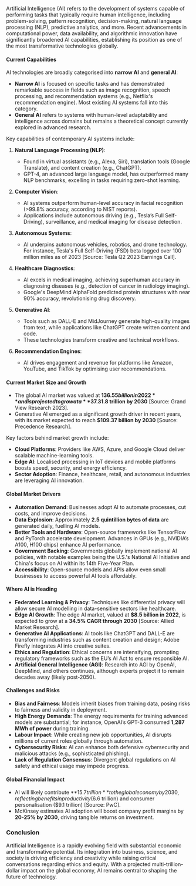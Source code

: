 
Artificial Intelligence (AI) refers to the development of systems capable of performing tasks that typically require human intelligence, including problem-solving, pattern recognition, decision-making, natural language processing (NLP), predictive analytics, and more. Recent advancements in computational power, data availability, and algorithmic innovation have significantly broadened AI capabilities, establishing its position as one of the most transformative technologies globally.

#### **Current Capabilities**

AI technologies are broadly categorised into **narrow AI** and **general AI**:
- **Narrow AI** is focused on specific tasks and has demonstrated remarkable success in fields such as image recognition, speech processing, and recommendation systems (e.g., Netflix's recommendation engine). Most existing AI systems fall into this category.
- **General AI** refers to systems with human-level adaptability and intelligence across domains but remains a theoretical concept currently explored in advanced research.

Key capabilities of contemporary AI systems include:

1. **Natural Language Processing (NLP)**:  
   - Found in virtual assistants (e.g., Alexa, Siri), translation tools (Google Translate), and content creation (e.g., ChatGPT).  
   - GPT-4, an advanced large language model, has outperformed many NLP benchmarks, excelling in tasks requiring zero-shot learning.

2. **Computer Vision**:  
   - AI systems outperform human-level accuracy in facial recognition (>99.8% accuracy, according to NIST reports).  
   - Applications include autonomous driving (e.g., Tesla’s Full Self-Driving), surveillance, and medical imaging for disease detection.

3. **Autonomous Systems**:  
   - AI underpins autonomous vehicles, robotics, and drone technology. For instance, Tesla's Full Self-Driving (FSD) beta logged over 100 million miles as of 2023 [Source: Tesla Q2 2023 Earnings Call].

4. **Healthcare Diagnostics**:  
   - AI excels in medical imaging, achieving superhuman accuracy in diagnosing diseases (e.g., detection of cancer in radiology imaging).  
   - Google's DeepMind AlphaFold predicted protein structures with near 90% accuracy, revolutionising drug discovery.

5. **Generative AI**:  
   - Tools such as DALL-E and MidJourney generate high-quality images from text, while applications like ChatGPT create written content and code.  
   - These technologies transform creative and technical workflows.  

6. **Recommendation Engines**:  
   - AI drives engagement and revenue for platforms like Amazon, YouTube, and TikTok by optimising user recommendations.


#### **Current Market Size and Growth**

- The global AI market was valued at **$136.55 billion in 2022** and is projected to grow at a **37.3% CAGR**, reaching **$1.8 trillion by 2030** [Source: Grand View Research 2023].  
- Generative AI emerged as a significant growth driver in recent years, with its market expected to reach **$109.37 billion by 2030** [Source: Precedence Research].  

Key factors behind market growth include:  
- **Cloud Platforms**: Providers like AWS, Azure, and Google Cloud deliver scalable machine-learning tools.  
- **Edge AI**: Localised processing in IoT devices and mobile platforms boosts speed, security, and energy efficiency.  
- **Sector Adoption**: Finance, healthcare, retail, and autonomous industries are leveraging AI innovation.


#### **Global Market Drivers**

- **Automation Demand**: Businesses adopt AI to automate processes, cut costs, and improve decisions.  
- **Data Explosion**: Approximately **2.5 quintillion bytes of data** are generated daily, fuelling AI models.  
- **Better Tools and Hardware**: Open-source frameworks like TensorFlow and PyTorch accelerate development. Advances in GPUs (e.g., NVIDIA’s A100, H100 chips) enhance AI performance.  
- **Government Backing**: Governments globally implement national AI policies, with notable examples being the U.S.'s National AI Initiative and China's focus on AI within its 14th Five-Year Plan.  
- **Accessibility**: Open-source models and APIs allow even small businesses to access powerful AI tools affordably.


#### **Where AI is Heading**

- **Federated Learning & Privacy**: Techniques like differential privacy will allow secure AI modelling in data-sensitive sectors like healthcare.  
- **Edge AI Growth**: The edge AI market, valued at **$8.5 billion in 2022**, is expected to grow at a **34.5% CAGR through 2030** [Source: Allied Market Research].  
- **Generative AI Applications**: AI tools like ChatGPT and DALL-E are transforming industries such as content creation and design; Adobe Firefly integrates AI into creative suites.  
- **Ethics and Regulation**: Ethical concerns are intensifying, prompting regulatory frameworks such as the EU’s AI Act to ensure responsible AI.  
- **Artificial General Intelligence (AGI)**: Research into AGI by OpenAI, DeepMind, and others continues, although experts project it to remain decades away (likely post-2050).


#### **Challenges and Risks**

- **Bias and Fairness**: Models inherit biases from training data, posing risks to fairness and validity in deployment.  
- **High Energy Demands**: The energy requirements for training advanced models are substantial; for instance, OpenAI’s GPT-3 consumed **1,287 MWh of power** during training.  
- **Labour Impact**: While creating new job opportunities, AI disrupts millions of current roles globally through automation.  
- **Cybersecurity Risks**: AI can enhance both defensive cybersecurity and malicious attacks (e.g., sophisticated phishing).  
- **Lack of Regulation Consensus**: Divergent global regulations on AI safety and ethical usage may impede progress.


#### **Global Financial Impact**

- AI will likely contribute **$15.7 trillion** to the global economy by 2030, reflecting benefits in productivity ($6.6 trillion) and consumer personalisation ($9.1 trillion) [Source: PwC].  
- McKinsey estimates AI adoption will boost company profit margins by **20-25% by 2030**, driving tangible returns on investment.

### **Conclusion**

Artificial Intelligence is a rapidly evolving field with substantial economic and transformative potential. Its integration into business, science, and society is driving efficiency and creativity while raising critical conversations regarding ethics and equity. With a projected multi-trillion-dollar impact on the global economy, AI remains central to shaping the future of technology.